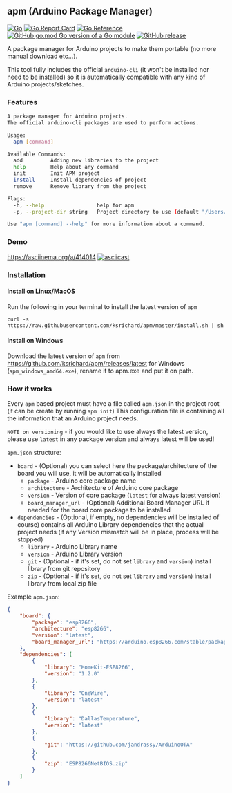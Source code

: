 apm (Arduino Package Manager)
---
[![Go](https://github.com/ksrichard/apm/actions/workflows/release.yml/badge.svg)](https://github.com/ksrichard/apm/actions/workflows/release.yml)
[![Go Report Card](https://goreportcard.com/badge/github.com/ksrichard/apm)](https://goreportcard.com/report/github.com/ksrichard/apm)
[![Go Reference](https://pkg.go.dev/badge/github.com/ksrichard/apm.svg)](https://pkg.go.dev/github.com/ksrichard/apm)
[![GitHub go.mod Go version of a Go module](https://img.shields.io/github/go-mod/go-version/ksrichard/apm.svg)](https://github.com/ksrichard/apm)
[![GitHub release](https://img.shields.io/github/release/ksrichard/apm.svg)](https://github.com/ksrichard/apm/releases/latest/)

A package manager for Arduino projects to make them portable (no more manual download etc...).

This tool fully includes the official `arduino-cli` (it won't be installed nor need to be installed)
so it is automatically compatible with any kind of Arduino projects/sketches.

### Features
```bash
A package manager for Arduino projects.
The official arduino-cli packages are used to perform actions.

Usage:
  apm [command]

Available Commands:
  add         Adding new libraries to the project
  help        Help about any command
  init        Init APM project
  install     Install dependencies of project
  remove      Remove library from the project

Flags:
  -h, --help                 help for apm
  -p, --project-dir string   Project directory to use (default "/Users/klavorar/Documents/Arduino/temp_sensor")

Use "apm [command] --help" for more information about a command.
```

### Demo
https://asciinema.org/a/414014
[![asciicast](https://asciinema.org/a/414014.png)](https://asciinema.org/a/414014)

### Installation
#### Install on Linux/MacOS
Run the following in your terminal to install the latest version of `apm`
```shell script
curl -s https://raw.githubusercontent.com/ksrichard/apm/master/install.sh | sh
```
#### Install on Windows
Download the latest version of `apm` from https://github.com/ksrichard/apm/releases/latest for Windows (`apm_windows_amd64.exe`), rename it to apm.exe and put it on path.

### How it works
Every `apm` based project must have a file called `apm.json` in the project root (it can be create by running `apm init`)
This configuration file is containing all the information that an Arduino project needs.

`NOTE on versioning` - if you would like to use always the latest version, please use `latest` in any package version and always latest will be used!  

`apm.json` structure:
- `board` - (Optional) you can select here the package/architecture of the board you will use, it will be automatically installed
    - `package` - Arduino core package name
    - `architecture` -  Architecture of Arduino core package
    - `version` - Version of core package (`latest` for always latest version)
    - `board_manager_url` - (Optional) Additional Board Manager URL if needed for the board core package to be installed
- `dependencies` - (Optional, if empty, no dependencies will be installed of course)
contains all Arduino Library dependencies that the actual project needs (if any Version mismatch will be in place, process will be stopped) 
    - `library` - Arduino Library name
    - `version` - Arduino Library version
    - `git` - (Optional - if it's set, do not set `library` and `version`) install library from git repository
    - `zip` - (Optional - if it's set, do not set `library` and `version`) install library from local zip file
    
Example `apm.json`:
```json
{
    "board": {
        "package": "esp8266",
        "architecture": "esp8266",
        "version": "latest",
        "board_manager_url": "https://arduino.esp8266.com/stable/package_esp8266com_index.json"
    },
    "dependencies": [
        {
            "library": "HomeKit-ESP8266",
            "version": "1.2.0"
        },
        {
            "library": "OneWire",
            "version": "latest"
        },
        {
            "library": "DallasTemperature",
            "version": "latest"
        },
        {
            "git": "https://github.com/jandrassy/ArduinoOTA"
        },
        {
            "zip": "ESP8266NetBIOS.zip"
        }
    ]
}
```
 
